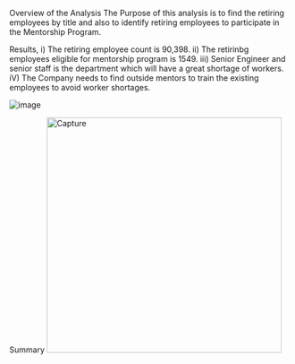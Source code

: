 Overview of the Analysis
The Purpose of this analysis is to find the retiring employees by title and also to identify retiring employees to participate in the Mentorship Program.

Results,
i) The retiring employee count is 90,398.
ii) The retirinbg employees eligible for mentorship program is 1549.
iii) Senior Engineer and senior staff is the department which will have a great shortage of workers.
iV) The Company needs to find outside mentors to train the existing employees to avoid worker shortages.




![image](https://user-images.githubusercontent.com/86161480/130881319-2b181a03-c535-416d-bbb0-e00646a73b0c.png)





Summary
<img width="420" alt="Capture" src="https://user-images.githubusercontent.com/86161480/130881350-48cf83c2-2e8f-433b-b02d-ace3a3c6281a.PNG">






